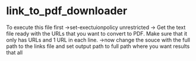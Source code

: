# link_to_pdf_downloader
To execute this file first 
->set-exectuionpolicy unrestricted
-> Get the text file ready with the URLs that you want to convert to PDF. Make sure that it only has URLs and 1 URL in each line.
->now change the souce with the full path to the links file and set output path to full path where you want results 
that all 
